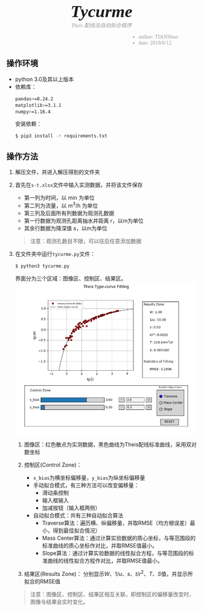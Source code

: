 <h1 style="text-align:center; font-family: Georgia; font-style: italic; font-size:45px; font-weight: 700; margin-bottom: 0px">Tycurme</h1>
<p style="text-align:center; color:#999; font-family: Georgia; font-style: italic; margin-top: 0px;">Theis 配线法自动拟合程序</p>
<ul style="text-align:left; color:#999; font-family: Georgia; margin:0 0 0 350px; text-decoration:none; padding:0;">
    <li>author: TIANShuo</li>    
    <li>date: 2018/6/12</li>
</ul>

## 操作环境

- python 3.0及其以上版本
- 依赖库：
	```bash
	pandas>=0.24.2
	matplotlib>=3.1.1
	numpy>=1.16.4
	```
	安装依赖：
	```bash
	$ pip3 install -r requirements.txt
	```

## 操作方法

1. 解压文件，并进入解压得到的文件夹

2. 首先在`s-t.xlsx`文件中输入实测数据，并将该文件保存
    - 第一列为时间，以 $\text{min}$ 为单位
    - 第二列为流量，以 $\text{m}^3/\text{h}$ 为单位
    - 第三列及后面所有列数据为观测孔数据
    - 第一行数据为观测孔距离抽水井距离 $r$，以m为单位
    - 其余行数据为降深值 $s$，以m为单位

   > 注意：观测孔数目不限，可以往后任意添加数据

3. 在文件夹中运行`tycurme.py`文件：

    ```bash
    $ python3 tycurme.py
    ```
    界面分为三个区域：图像区、控制区、结果区。
     <img src="./imgs/GUI.png" style="width: 500px;">

    1. 图像区：红色散点为实测数据，黑色曲线为Theis配线标准曲线，采用双对数坐标
    2. 控制区(Control Zone)：
        - `x_bias`为横坐标偏移量，`y_bias`为纵坐标偏移量
        - 手动拟合模式，有三种方法可以改变偏移量：
            - 滑动条控制	
            - 输入框输入
            - 加减按钮（输入框两侧）
        - 自动拟合模式：共有三种自动拟合算法
            - Traverse算法：遍历横、纵偏移量，并取RMSE（均方根误差）最小，得到最佳拟合情况）
            - Mass Center算法：通过计算实验数据的质心坐标，与等范围段的标准曲线的质心坐标作对比，并取RMSE值最小。
            - Slope算法：通过计算实验数据的线性拟合方程，与等范围段的标准曲线的线性拟合方程作对比，并取RMSE值最小。

    3. 结果区(Results Zone)：
        分别显示$W$、$1/u$、$s$、$t/r^2$、$T$、$S​$值，并显示所拟合的RMSE值

    > 注意：图像区、控制区、结果区相互关联，即控制区的偏移量改变时，图像与结果会实时变化。
